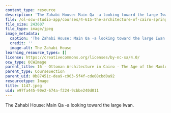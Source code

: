 ```yaml
---
content_type: resource
description: 'The Zahabi House: Main Qa -a looking toward the large Iwan.'
file: /ol-ocw-studio-app/courses/4-615-the-architecture-of-cairo-spring-2002/e97fa44590e2674af2249cbbe240d011_1147.jpeg
file_size: 243607
file_type: image/jpeg
image_metadata:
  caption: 'The Zahabi House: Main Qa -a looking toward the large Iwan.'
  credit: ''
  image-alt: The Zahabi House
learning_resource_types: []
license: https://creativecommons.org/licenses/by-nc-sa/4.0/
ocw_type: OCWImage
parent_title: 16 - Ottoman Architecture in Cairo - The Age of the Mamluk Beys
parent_type: CourseSection
parent_uid: 0b87451c-dea9-c903-5f4f-cde08cbd0a92
resourcetype: Image
title: 1147.jpeg
uid: e97fa445-90e2-674a-f224-9cbbe240d011
---
```

The Zahabi House: Main Qa -a looking toward the large Iwan.